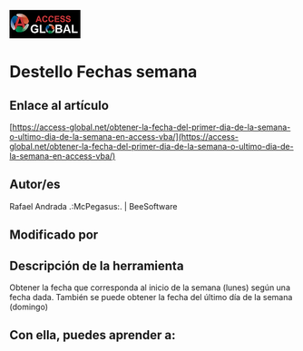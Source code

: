 ﻿![Access-global](/blob/main/Images/Logo1.png)
# Destello Fechas semana
## Enlace al artículo
[https://access-global.net/obtener-la-fecha-del-primer-dia-de-la-semana-o-ultimo-dia-de-la-semana-en-access-vba/](https://access-global.net/obtener-la-fecha-del-primer-dia-de-la-semana-o-ultimo-dia-de-la-semana-en-access-vba/)
## Autor/es
Rafael Andrada .:McPegasus:. | BeeSoftware
## Modificado por

## Descripción de la herramienta
Obtener la fecha que corresponda al inicio de la semana (lunes) según una fecha dada. También se puede obtener la fecha del último día de la semana (domingo)
## Con ella, puedes aprender a:


